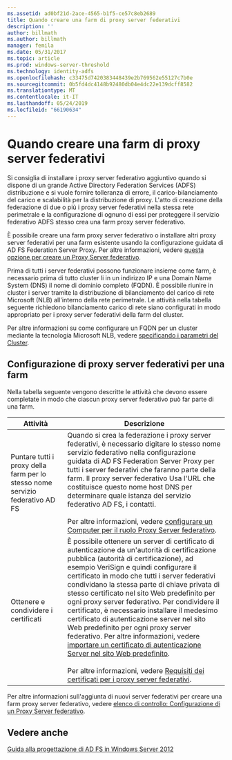 ```yaml
---
ms.assetid: ad0bf21d-2ace-4565-b1f5-ce57c8eb2689
title: Quando creare una farm di proxy server federativi
description: ''
author: billmath
ms.author: billmath
manager: femila
ms.date: 05/31/2017
ms.topic: article
ms.prod: windows-server-threshold
ms.technology: identity-adfs
ms.openlocfilehash: c33475d7420383448439e2b769562e55127c7b0e
ms.sourcegitcommit: 0b5fd4dc4148b92480db04e4dc22e139dcff8582
ms.translationtype: MT
ms.contentlocale: it-IT
ms.lasthandoff: 05/24/2019
ms.locfileid: "66190634"
---
```

# <a name="when-to-create-a-federation-server-proxy-farm"></a>Quando creare una farm di proxy server federativi

Si consiglia di installare i proxy server federativo aggiuntivo quando si dispone di un grande Active Directory Federation Services \(ADFS\) distribuzione e si vuole fornire tolleranza di errore, il carico\-bilanciamento del carico e scalabilità per la distribuzione di proxy. L'atto di creazione della federazione di due o più i proxy server federativi nella stessa rete perimetrale e la configurazione di ognuno di essi per proteggere il servizio federativo ADFS stesso crea una farm proxy server federativo.  
  
È possibile creare una farm proxy server federativo o installare altri proxy server federativi per una farm esistente usando la configurazione guidata di AD FS Federation Server Proxy. Per altre informazioni, vedere [questa opzione per creare un Proxy Server federativo](When-to-Create-a-Federation-Server-Proxy.md).  
  
Prima di tutti i server federativi possono funzionare insieme come farm, è necessario prima di tutto cluster li in un indirizzo IP e una Domain Name System \(DNS\) il nome di dominio completo \(FQDN\). È possibile riunire in cluster i server tramite la distribuzione di bilanciamento del carico di rete Microsoft \(NLB\) all'interno della rete perimetrale. Le attività nella tabella seguente richiedono bilanciamento carico di rete siano configurati in modo appropriato per i proxy server federativi della farm del cluster.  
  
Per altre informazioni su come configurare un FQDN per un cluster mediante la tecnologia Microsoft NLB, vedere [specificando i parametri del Cluster](https://go.microsoft.com/fwlink/?linkid=74651).  
  
## <a name="configuring-federation-server-proxies-for-a-farm"></a>Configurazione di proxy server federativi per una farm  
Nella tabella seguente vengono descritte le attività che devono essere completate in modo che ciascun proxy server federativo può far parte di una farm.  
  
|Attività|Descrizione|  
|--------|---------------|  
|Puntare tutti i proxy della farm per lo stesso nome servizio federativo AD FS|Quando si crea la federazione i proxy server federativi, è necessario digitare lo stesso nome servizio federativo nella configurazione guidata di AD FS Federation Server Proxy per tutti i server federativi che faranno parte della farm. Il proxy server federativo Usa l'URL che costituisce questo nome host DNS per determinare quale istanza del servizio federativo AD FS, i contatti.<br /><br />Per altre informazioni, vedere [configurare un Computer per il ruolo Proxy Server federativo](../../ad-fs/deployment/Configure-a-Computer-for-the-Federation-Server-Proxy-Role.md).|  
|Ottenere e condividere i certificati|È possibile ottenere un server di certificato di autenticazione da un'autorità di certificazione pubblica \(autorità di certificazione\), ad esempio VeriSign e quindi configurare il certificato in modo che tutti i server federativi condividano la stessa parte di chiave privata di stesso certificato nel sito Web predefinito per ogni proxy server federativo. Per condividere il certificato, è necessario installare il medesimo certificato di autenticazione server nel sito Web predefinito per ogni proxy server federativo. Per altre informazioni, vedere [importare un certificato di autenticazione Server nel sito Web predefinito](../../ad-fs/deployment/Import-a-Server-Authentication-Certificate-to-the-Default-Web-Site.md).<br /><br />Per altre informazioni, vedere [Requisiti dei certificati per i proxy server federativi](Certificate-Requirements-for-Federation-Server-Proxies.md).|  
  
Per altre informazioni sull'aggiunta di nuovi server federativi per creare una farm proxy server federativo, vedere [elenco di controllo: Configurazione di un Proxy Server federativo](../../ad-fs/deployment/Checklist--Setting-Up-a-Federation-Server-Proxy.md).  
  
## <a name="see-also"></a>Vedere anche
[Guida alla progettazione di AD FS in Windows Server 2012](AD-FS-Design-Guide-in-Windows-Server-2012.md)
